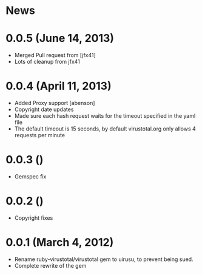 # News

# 0.0.5 (June 14, 2013)
- Merged Pull request from [jfx41]
- Lots of cleanup from jfx41

# 0.0.4 (April 11, 2013)
- Added Proxy support [abenson]
- Copyright date updates
- Made sure each hash request waits for the timeout specified in the yaml file
- The default timeout is 15 seconds, by default virustotal.org only allows 4 requests per minute

# 0.0.3 ()
- Gemspec fix

# 0.0.2 ()
- Copyright fixes

# 0.0.1 (March 4, 2012)
- Rename ruby-virustotal/virustotal gem to uirusu, to prevent being sued.
- Complete rewrite of the gem

